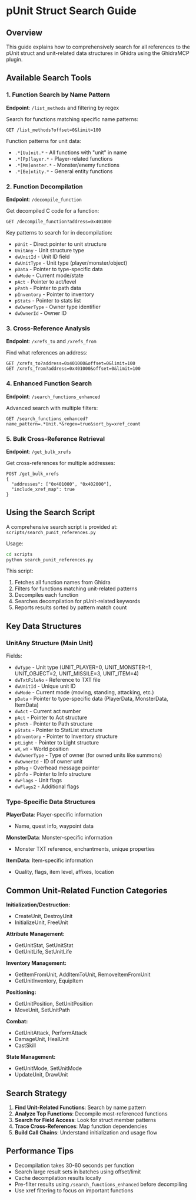# pUnit Struct Search Guide

## Overview

This guide explains how to comprehensively search for all references to the pUnit struct and unit-related data structures in Ghidra using the GhidraMCP plugin.

## Available Search Tools

### 1. Function Search by Name Pattern

**Endpoint**: `/list_methods` and filtering by regex

Search for functions matching specific name patterns:
```
GET /list_methods?offset=0&limit=100
```

Function patterns for unit data:
- `.*[Uu]nit.*` - All functions with "unit" in name
- `.*[Pp]layer.*` - Player-related functions
- `.*[Mm]onster.*` - Monster/enemy functions
- `.*[Ee]ntity.*` - General entity functions

### 2. Function Decompilation

**Endpoint**: `/decompile_function`

Get decompiled C code for a function:
```
GET /decompile_function?address=0x401000
```

Key patterns to search for in decompilation:
- `pUnit` - Direct pointer to unit structure
- `UnitAny` - Unit structure type
- `dwUnitId` - Unit ID field
- `dwUnitType` - Unit type (player/monster/object)
- `pData` - Pointer to type-specific data
- `dwMode` - Current mode/state
- `pAct` - Pointer to act/level
- `pPath` - Pointer to path data
- `pInventory` - Pointer to inventory
- `pStats` - Pointer to stats list
- `dwOwnerType` - Owner type identifier
- `dwOwnerId` - Owner ID

### 3. Cross-Reference Analysis

**Endpoint**: `/xrefs_to` and `/xrefs_from`

Find what references an address:
```
GET /xrefs_to?address=0x401000&offset=0&limit=100
GET /xrefs_from?address=0x401000&offset=0&limit=100
```

### 4. Enhanced Function Search

**Endpoint**: `/search_functions_enhanced`

Advanced search with multiple filters:
```
GET /search_functions_enhanced?name_pattern=.*Unit.*&regex=true&sort_by=xref_count
```

### 5. Bulk Cross-Reference Retrieval

**Endpoint**: `/get_bulk_xrefs`

Get cross-references for multiple addresses:
```
POST /get_bulk_xrefs
{
  "addresses": ["0x401000", "0x402000"],
  "include_xref_map": true
}
```

## Using the Search Script

A comprehensive search script is provided at:
`scripts/search_punit_references.py`

Usage:
```bash
cd scripts
python search_punit_references.py
```

This script:
1. Fetches all function names from Ghidra
2. Filters for functions matching unit-related patterns
3. Decompiles each function
4. Searches decompilation for pUnit-related keywords
5. Reports results sorted by pattern match count

## Key Data Structures

### UnitAny Structure (Main Unit)

Fields:
- `dwType` - Unit type (UNIT_PLAYER=0, UNIT_MONSTER=1, UNIT_OBJECT=2, UNIT_MISSILE=3, UNIT_ITEM=4)
- `dwTxtFileNo` - Reference to TXT file
- `dwUnitId` - Unique unit ID
- `dwMode` - Current mode (moving, standing, attacking, etc.)
- `pData` - Pointer to type-specific data (PlayerData, MonsterData, ItemData)
- `dwAct` - Current act number
- `pAct` - Pointer to Act structure
- `pPath` - Pointer to Path structure
- `pStats` - Pointer to StatList structure
- `pInventory` - Pointer to Inventory structure
- `ptLight` - Pointer to Light structure
- `wX`, `wY` - World position
- `dwOwnerType` - Type of owner (for owned units like summons)
- `dwOwnerId` - ID of owner unit
- `pOMsg` - Overhead message pointer
- `pInfo` - Pointer to Info structure
- `dwFlags` - Unit flags
- `dwFlags2` - Additional flags

### Type-Specific Data Structures

**PlayerData**: Player-specific information
- Name, quest info, waypoint data

**MonsterData**: Monster-specific information
- Monster TXT reference, enchantments, unique properties

**ItemData**: Item-specific information
- Quality, flags, item level, affixes, location

## Common Unit-Related Function Categories

**Initialization/Destruction:**
- CreateUnit, DestroyUnit
- InitializeUnit, FreeUnit

**Attribute Management:**
- GetUnitStat, SetUnitStat
- GetUnitLife, SetUnitLife

**Inventory Management:**
- GetItemFromUnit, AddItemToUnit, RemoveItemFromUnit
- GetUnitInventory, EquipItem

**Positioning:**
- GetUnitPosition, SetUnitPosition
- MoveUnit, SetUnitPath

**Combat:**
- GetUnitAttack, PerformAttack
- DamageUnit, HealUnit
- CastSkill

**State Management:**
- GetUnitMode, SetUnitMode
- UpdateUnit, DrawUnit

## Search Strategy

1. **Find Unit-Related Functions**: Search by name pattern
2. **Analyze Top Functions**: Decompile most-referenced functions
3. **Search for Field Access**: Look for struct member patterns
4. **Trace Cross-References**: Map function dependencies
5. **Build Call Chains**: Understand initialization and usage flow

## Performance Tips

- Decompilation takes 30-60 seconds per function
- Search large result sets in batches using offset/limit
- Cache decompilation results locally
- Pre-filter results using `/search_functions_enhanced` before decompiling
- Use xref filtering to focus on important functions

